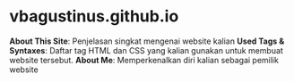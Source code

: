 # vbagustinus.github.io

**About This Site**: Penjelasan singkat mengenai website kalian
**Used Tags & Syntaxes**: Daftar tag HTML dan CSS yang kalian gunakan untuk membuat website tersebut.
**About Me**: Memperkenalkan diri kalian sebagai pemilik website